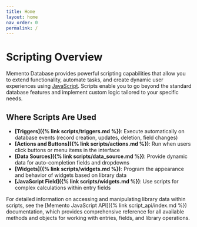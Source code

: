 ```yaml
---
title: Home
layout: home
nav_order: 0
permalink: /
---
```


# Scripting Overview

Memento Database provides powerful scripting capabilities that allow you to extend functionality, automate tasks, and create dynamic user experiences using [JavaScript](https://developer.mozilla.org/en-US/docs/Web/JavaScript). Scripts enable you to go beyond the standard database features and implement custom logic tailored to your specific needs.

## Where Scripts Are Used

- **[Triggers]({% link scripts/triggers.md %})**: Execute automatically on database events (record creation, updates, deletion, field changes)
- **[Actions and Buttons]({% link scripts/actions.md %})**: Run when users click buttons or menu items in the interface
- **[Data Sources]({% link scripts/data_source.md %})**: Provide dynamic data for auto-completion fields and dropdowns
- **[Widgets]({% link scripts/widgets.md %})**: Program the appearance and behavior of widgets based on library data
- **[JavaScript Field]({% link scripts/widgets.md %})**: Use scripts for complex calculations within entry fields  

For detailed information on accessing and manipulating library data within scripts, see the [Memento JavaScript API]({% link script_api/index.md %}) documentation, which provides comprehensive reference for all available methods and objects for working with entries, fields, and library operations.

